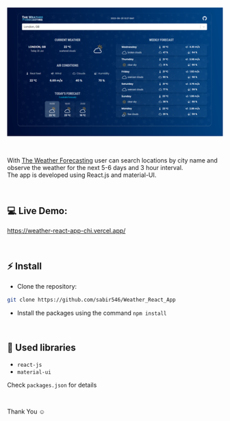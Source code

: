![Application screenshot](./public/screenshot.png)

<br/>

With [The Weather Forecasting](https://weather-react-app-chi.vercel.app/) user can search locations by city name and observe the weather for the next 5-6 days and 3 hour interval.
<br />
The app is developed using React.js and material-UI.

<br/>

## 💻 Live Demo:

https://weather-react-app-chi.vercel.app/


<br/>

## ⚡ Install

- Clone the repository:

```bash
git clone https://github.com/sabir546/Weather_React_App

```

- Install the packages using the command `npm install`

<br/>

## 📙 Used libraries

- `react-js`
- `material-ui`

Check `packages.json` for details

<br/>

Thank You ☺


